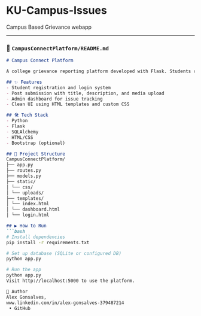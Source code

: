 # KU-Campus-Issues
Campus Based Grievance webapp 

---

### 📁 `CampusConnectPlatform/README.md`

```markdown
# Campus Connect Platform

A college grievance reporting platform developed with Flask. Students can report infrastructure and academic issues, and view posts submitted by others in a centralized feed-style format.

## ✨ Features
- Student registration and login system
- Post submission with title, description, and media upload
- Admin dashboard for issue tracking
- Clean UI using HTML templates and custom CSS

## 🛠️ Tech Stack
- Python
- Flask
- SQLAlchemy
- HTML/CSS
- Bootstrap (optional)

## 📁 Project Structure
CampusConnectPlatform/
├── app.py
├── routes.py
├── models.py
├── static/
│ └── css/
│ └── uploads/
├── templates/
│ └── index.html
│ └── dashboard.html
│ └── login.html

## ▶️ How to Run
```bash
# Install dependencies
pip install -r requirements.txt

# Set up database (SQLite or configured DB)
python app.py

# Run the app
python app.py
Visit http://localhost:5000 to use the platform.

📌 Author
Alex Gonsalves, 
www.linkedin.com/in/alex-gonsalves-379487214
 • GitHub
